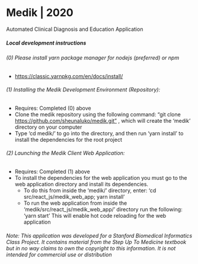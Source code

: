 # Medik | 2020 
Automated Clinical Diagnosis and Education Application


##### Local development instructions

###### (0) Please install yarn package manager for nodejs (preferred) or npm 
- https://classic.yarnpkg.com/en/docs/install/

###### (1) Installing the Medik Development Environment (Repository):
- Requires: Completed (0) above 
- Clone the medik repository using the following command: “git clone https://github.com/sheunaluko/medik.git”  , which will create the ‘medik’ directory on your computer  
- Type ‘cd medik/’ to go into the directory, and then run ‘yarn install’ to install the dependencies for the root project 

###### (2) Launching the Medik Client Web Application: 
- Requires: Completed (1) above 
- To install the dependencies for the web application you must go to the web application directory and install its dependencies. 
  - To do this from inside the ‘medik/’ directory, enter: ‘cd src/react_js/medik_web_app; yarn install’ 
  - To run the web application from inside the ‘medik/src/react_js/medik_web_app/’ directory run the following: ‘yarn start’ 
This will enable hot code reloading for the web application




###### Note: This application was developed for a Stanford Biomedical Informatics Class Project. It contains material from the  Step Up To Medicine textbook but in no way claims to own the copyright to this information. It is not intended for commercial use or distribution

